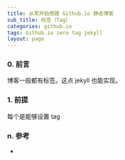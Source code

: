 ```yaml
---
title: 从零开始搭建 Github.io 静态博客
sub_title: 标签（Tag）
categories: github.io
tags: Github.io zero tag jekyll
layout: page
---
```


### 0. 前言

博客一般都有标签。这点 jekyll 也能实现。

### 1. 前提

每个是能够设置 tag



### n. 参考

* [](http://segmentfault.com/a/1190000000406017)